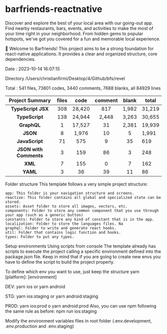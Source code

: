 # barfriends-reactnative
Discover and explore the best of your local area with our going-out app. Find nearby restaurants, bars, events, and activities to make the most of your time right in your neighborhood. From hidden gems to popular hotspots, we've got you covered for a fun and memorable local experience.

🚀 Welcome to Barfriends!
This project aims to be a strong foundation for react-native applications. It provides a clear and organized structure, core dependencies.

Date : 2023-10-14 16:07:15

Directory /Users/christianfirmi/Desktop/4/Github/bfs/revel

Total : 541 files, 73801 codes, 3440 comments, 7688 blanks, all 84929 lines


| Project Summary	| files	|code	|comment	|blank	|total|
| :--------: | :----------: | :---------: | :--------: | :----: | ------ |
|**TypeScript JSX**| 308 |28,420| 817 |1,982 |31,219|
|**TypeScript** |138| 24,944| 2,448| 3,263 |30,655
|**GraphQL** |1 |17,527 |31| 2,381 |19,939|
|**JSON**| 8 |1,976 |10 |5| 1,991|
|**JavaScript**| 71 |575 |9 |35 |619|
|**JSON with Comments**| 3 |159 |86 |3 |248|
|**XML** |7| 155| 0 |7| 162|
|**YAML**| 3| 36| 39| 11| 86|

Folder structure
This template follows a very simple project structure:
```
app: This folder is your navigation structure and screens.
reactive: This folder contains all global and specialized state can be stored.
assets: Asset folder to store all images, vectors, etc.
components: Folder to store any common component that you use through your app (such as a generic button)
constants: Folder to store any kind of constant that is in the app.
localization: Folder to store the languages files. Na
graphql: Folder to write and generate react hooks. 
util: Folder that contains logic function and hooks.
types: Folder to put any types.

```

Setup environments
Using scripts from console The template already has scripts to execute the project calling a specific environment defined into the package.json file. Keep in mind that if you are going to create new envs you have to define the script to build the project properly.

To define which env you want to use, just keep the structure yarn [platform]: [environment]

DEV: yarn ios or yarn android

STG: yarn ios:staging or yarn android:staging

PROD: yarn ios:prod o yarn android:prod
Also, you can use npm following the same rule as before: npm run ios:staging

Modify the environment variables files in root folder (.env.development, .env.production and .env.staging)
